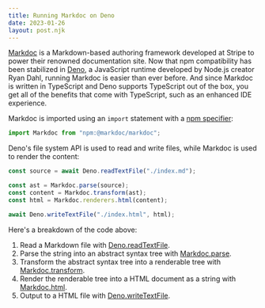 ```yaml
---
title: Running Markdoc on Deno
date: 2023-01-26
layout: post.njk
---
```


[Markdoc](https://markdoc.dev) is a Markdown-based authoring framework developed
at Stripe to power their renowned documentation site. Now that npm compatibility
has been stabilized in [Deno](https://deno.land), a JavaScript runtime developed
by Node.js creator Ryan Dahl, running Markdoc is easier than ever before. And
since Markdoc is written in TypeScript and Deno supports TypeScript out of the
box, you get all of the benefits that come with TypeScript, such as an enhanced
IDE experience.

Markdoc is imported using an `import` statement with a
[npm specifier](https://deno.land/manual@v1.30.0/node/npm_specifiers):

```typescript
import Markdoc from "npm:@markdoc/markdoc";
```

Deno's file system API is used to read and write files, while Markdoc is used to
render the content:

```typescript
const source = await Deno.readTextFile("./index.md");

const ast = Markdoc.parse(source);
const content = Markdoc.transform(ast);
const html = Markdoc.renderers.html(content);

await Deno.writeTextFile("./index.html", html);
```

Here's a breakdown of the code above:

1. Read a Markdown file with
   [Deno.readTextFile](https://deno.land/api?s=Deno.readTextFile).
2. Parse the string into an abstract syntax tree with
   [Markdoc.parse](https://markdoc.dev/docs/render#parse).
3. Transform the abstract syntax tree into a renderable tree with
   [Markdoc.transform](https://markdoc.dev/docs/render#transform).
4. Render the renderable tree into a HTML document as a string with
   [Markdoc.html](https://markdoc.dev/docs/render#html).
5. Output to a HTML file with
   [Deno.writeTextFile](https://deno.land/api@v1.30.0?s=Deno.writeTextFile).

